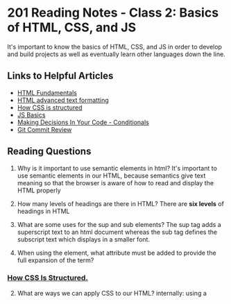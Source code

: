 # 201 Reading Notes - Class 2: Basics of HTML, CSS, and JS

It's important to know the basics of HTML, CSS, and JS in order to develop and build projects as well as eventually learn other languages down the line. 

## Links to Helpful Articles
- [HTML Fundamentals](https://developer.mozilla.org/en-US/docs/Learn/HTML/Introduction_to_HTML/HTML_text_fundamentals)
- [HTML advanced text formatting](https://developer.mozilla.org/en-US/docs/Learn/HTML/Introduction_to_HTML/Advanced_text_formatting)
- [How CSS is structured](https://developer.mozilla.org/en-US/docs/Learn/CSS/First_steps/How_CSS_is_structured)
- [JS Basics](https://developer.mozilla.org/en-US/docs/Learn/Getting_started_with_the_web/JavaScript_basics)
- [Making Decisions In Your Code - Conditionals](https://developer.mozilla.org/en-US/docs/Learn/JavaScript/Building_blocks/conditionals)
- [Git Commit Review](https://cbea.ms/git-commit/)

## Reading Questions 

1. Why is it important to use semantic elements in html?
It's important to use semantic elements in our HTML, because semantics give text meaning so that the browser is aware of how to read and display the HTML properly

3. How many levels of headings are there in HTML?
There are **six levels** of headings in HTML

5. What are some uses for the sup and sub elements?
  The sup tag adds a superscript text to an html document whereas the sub tag defines the subscript text which displays in a smaller font.
  
6. When using the <abbr> element, what attribute must be added to provide the full expansion of the term?

### [How CSS Is Structured.](https://developer.mozilla.org/en-US/docs/Learn/CSS/First_steps/How_CSS_is_structured)
  
2. What are ways we can apply CSS to our HTML?
  internally: using a <style> tag within the <head> tag of an html document
  inline: adding "style" to a tag within the html document. Example: <p style=color:green;background-color: black;border: 2px solid black;">Lorem ipsum</p>
  externally: 
  
3. Why should we avoid using inline styles?
    Least effective execution of CSS for maintenance. One alteration of style might request several changes within one web page. Inline CSS also combines css code with
    html and other content, thus making it harder to read and comprehend.
    
Review the block of code below and answer the following questions:
    
4. What is representing the selector?
    h2
    
5. Which components are the CSS declarations?
    color:black;
    padding: 5px;
    
6. Which components are considered properties?
    color, and padding
    
### Learn JS

1. What data type is a sequence of text enclosed in single quote marks?
    a string
    
2. List 4 types of JavaScript operators.
    addition, subtraction, assignment, and strict equality
    
3. Describe a real world Problem you could solve with a Function.
    To solve a real world problem ignorance, you could create a virtual dictionary using a function that would define words. 

### Making Decisions In Your Code – Conditionals.

1. An if statement checks a _condition_ and if it evaluates to _true_, then the code block will execute.
    
2. What is the use of an else if?
    an else if statement in Javascript allows for the user to create multiple choices or outcomes of a conditional statement
    
3. List 3 different types of comparison operators.
    less than (<), more than (>), and equal to (=)
    
4. What is the difference between the logical operator && and ||?
    &&: (AND) lets you "chain together two or more chain together two or more expressions so that all of them have to individually evaluate to true for the whole expression to return true." (https://developer.mozilla.org/en-US/docs/Learn/JavaScript/Building_blocks/conditionals)
    
||: (OR) lets you "chain together two or more expressions so that one or more of them have to individually evaluate to true for the whole expression to return true."
    (https://developer.mozilla.org/en-US/docs/Learn/JavaScript/Building_blocks/conditionals)

## Things I wanna know more about
How functions can solve real world problems
The different types of functions and how they apply to real world issues

